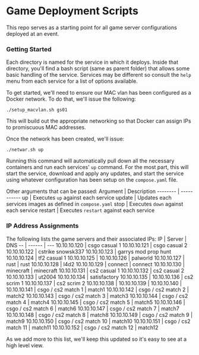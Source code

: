 # Game Deployment Scripts
This repo serves as a starting point for all game server configurations deployed at an event.

### Getting Started
Each directory is named for the service in which it deploys. Inside that directory, you'll find a bash script (same as parent folder) that allows some basic handling of the service. Services may be different so consult the `help` menu from each service for a list of options available.

To get started, we'll need to ensure our MAC vlan has been configured as a Docker network. To do that, we'll issue the following:
```
./setup_macvlan.sh gs01
```
This will build out the appropriate networking so that Docker can assign IPs to promiscuous MAC addresses.

Once the network has been created, we'll issue:
```
./netwar.sh up
```
Running this command will automatically pull down all the necessary containers and run each services' `up` command. For the most part, this will start the service, download and apply any updates, and start the service using whatever configuration has been setup on the `compose.yaml` file. 

Other arguments that can be passed:
Argument | Description
-------- | -----------
up | Executes `up` against each service
update | Updates each services images as defined in `compose.yaml`
stop | Executes `down` against each service
restart | Executes `restart` against each service


### IP Address Assignments
The following lists the game servers and their associated IPs:
IP | Server | DNS
-- | ------ | ---
10.10.10.120 | csgo casual 1
10.10.10.121 | csgo casual 2
10.10.10.122 | cstrike snowsk337
10.10.10.123 | garrys mod prop hunt
10.10.10.124 | tf2 casual 1
10.10.10.125 | 
10.10.10.126 | palworld
10.10.10.127 | rust | rust
10.10.10.128 | l4d2 
10.10.10.129 | connect | connect
10.10.10.130 | minecraft | minecraft
10.10.10.131 | cs2 casual 1
10.10.10.132 | cs2 casual 2
10.10.10.133 | ut2004
10.10.10.134 | satisfactory
10.10.10.135 | 
10.10.10.136 | cs2 scrim 1
10.10.10.137 | cs2 scrim 2
10.10.10.138 | 
10.10.10.139 | 
10.10.10.140 | 
10.10.10.141 | csgo / cs2 match 1 | match1
10.10.10.142 | csgo / cs2 match 2 | match2
10.10.10.143 | csgo / cs2 match 3 | match3
10.10.10.144 | csgo / cs2 match 4 | match4
10.10.10.145 | csgo / cs2 match 5 | match5
10.10.10.146 | csgo / cs2 match 6 | match6
10.10.10.147 | csgo / cs2 match 7 | match7
10.10.10.148 | csgo / cs2 match 8 | match8
10.10.10.149 | csgo / cs2 match 9 | match9
10.10.10.150 | csgo / cs2 match 10 | match10
10.10.10.151 | csgo / cs2 match 11 | match11
10.10.10.152 | csgo / cs2 match 12 | match12

As we add more to this list, we'll keep this updated so it's easy to see at a high level view.
